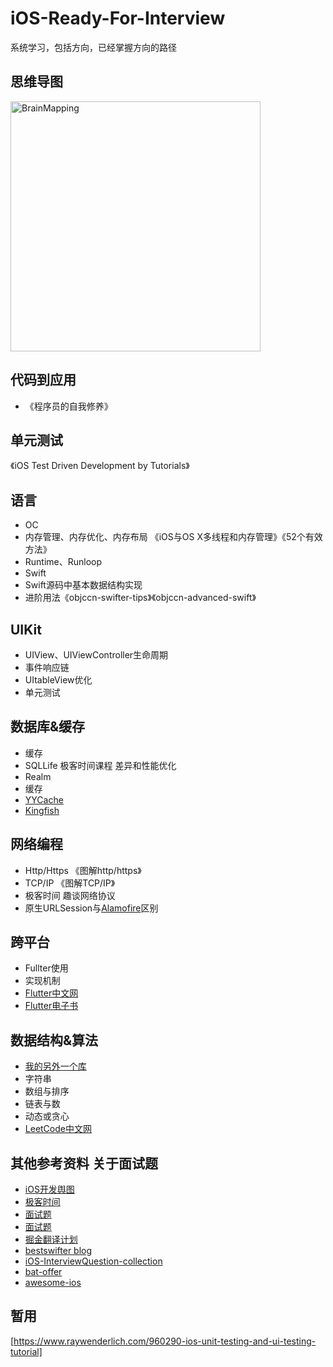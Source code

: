 # iOS-Ready-For-Interview
系统学习，包括方向，已经掌握方向的路径

## 思维导图
<img src="https://github.com/aloow/iOS-Ready-For-Interview/blob/master/images/BrainMapping.png" alt="BrainMapping" height="400" >

## 代码到应用
* 《程序员的自我修养》

## 单元测试
《iOS Test Driven Development by Tutorials》

## 语言
* OC
 * 内存管理、内存优化、内存布局 《iOS与OS X多线程和内存管理》《52个有效方法》
 * Runtime、Runloop
* Swift
 * Swift源码中基本数据结构实现
 * 进阶用法《objccn-swifter-tips》《objccn-advanced-swift》

## UIKit
 * UIView、UIViewController生命周期
 * 事件响应链
 * UItableView优化
 * 单元测试

## 数据库&缓存
* 缓存
 * SQLLife 极客时间课程 差异和性能优化
 * Realm
* 缓存
 * [YYCache](https://github.com/ibireme/YYCache)
 * [Kingfish](https://github.com/onevcat/Kingfisher)

## 网络编程
* Http/Https 《图解http/https》
* TCP/IP 《图解TCP/IP》
* 极客时间 趣谈网络协议
* 原生URLSession与[Alamofire](https://github.com/Alamofire/Alamofire)区别

## 跨平台
* Fullter使用
* 实现机制
* [Flutter中文网](https://flutterchina.club/)
* [Flutter电子书](https://book.flutterchina.club/)

## 数据结构&算法
* [我的另外一个库](https://github.com/aloow/DataStructure-Algorithm/blob/master/README.md)
* 字符串
* 数组与排序
* 链表与数
* 动态或贪心
* [LeetCode中文网](https://leetcode-cn.com/explore/interview/card/bytedance/)

## 其他参考资料 关于面试题
* [iOS开发舆图](https://xiaozhuanlan.com/topic/7365849012)
* [极客时间](https://time.geekbang.org/)
* [面试题](https://juejin.im/post/5da6d14ae51d4524b601b78a)
* [面试题](https://www.iweslie.com/index.php/archives/93/)
* [掘金翻译计划](https://github.com/xitu/gold-miner)
* [bestswifter blog](https://github.com/bestswifter/blog)
* [iOS-InterviewQuestion-collection](https://github.com/liberalisman/iOS-InterviewQuestion-collection)
* [bat-offer](https://github.com/bestswifter/blog/blob/master/articles/bat-offer.md)
* [awesome-ios](https://github.com/vsouza/awesome-ios#cache)

## 暂用
[https://www.raywenderlich.com/960290-ios-unit-testing-and-ui-testing-tutorial]
